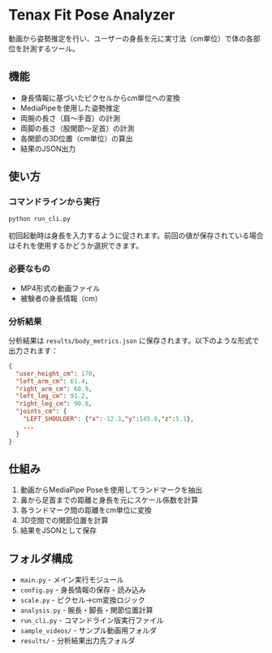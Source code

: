 # Tenax Fit Pose Analyzer

動画から姿勢推定を行い、ユーザーの身長を元に実寸法（cm単位）で体の各部位を計測するツール。

## 機能

- 身長情報に基づいたピクセルからcm単位への変換
- MediaPipeを使用した姿勢推定
- 両腕の長さ（肩～手首）の計測
- 両脚の長さ（股関節～足首）の計測
- 各関節の3D位置（cm単位）の算出
- 結果のJSON出力

## 使い方

### コマンドラインから実行

```bash
python run_cli.py
```

初回起動時は身長を入力するように促されます。前回の値が保存されている場合はそれを使用するかどうか選択できます。

### 必要なもの

- MP4形式の動画ファイル
- 被験者の身長情報（cm）

### 分析結果

分析結果は `results/body_metrics.json` に保存されます。以下のような形式で出力されます：

```json
{
  "user_height_cm": 170,
  "left_arm_cm": 61.4,
  "right_arm_cm": 60.9,
  "left_leg_cm": 91.2,
  "right_leg_cm": 90.8,
  "joints_cm": {
    "LEFT_SHOULDER": {"x":-12.3,"y":145.0,"z":5.1},
    ...
  }
}
```

## 仕組み

1. 動画からMediaPipe Poseを使用してランドマークを抽出
2. 鼻から足首までの距離と身長を元にスケール係数を計算
3. 各ランドマーク間の距離をcm単位に変換
4. 3D空間での関節位置を計算
5. 結果をJSONとして保存

## フォルダ構成

- `main.py` - メイン実行モジュール
- `config.py` - 身長情報の保存・読み込み
- `scale.py` - ピクセル→cm変換ロジック
- `analysis.py` - 腕長・脚長・関節位置計算
- `run_cli.py` - コマンドライン版実行ファイル
- `sample_videos/` - サンプル動画用フォルダ
- `results/` - 分析結果出力先フォルダ